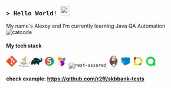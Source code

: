  
<h3 align="left">
        <samp>&gt; Hello World!  <img height="25" width="25" src="https://user-images.githubusercontent.com/84721020/125681066-757d6f9e-80c0-4edf-a1e4-94f901683ea9.gif"/></samp>
</h3> 
         
My name's Alexey and I’m currently learning Java QA Automation <img width="25" src="https://user-images.githubusercontent.com/84721020/125812959-c7a46d81-ea58-4f61-864e-bae47821b479.gif" alt="catcode">
 

#### My tech stack
<code><img height="30" width="30" src="https://raw.githubusercontent.com/r2ff/r2ff/1cd5ac320c63eada404ddab3cfe71b4fbb5e73b0/svg/git-logo.svg" alt="git"></code>
<code><img height="30" width="30" src="https://raw.githubusercontent.com/r2ff/r2ff/1cd5ac320c63eada404ddab3cfe71b4fbb5e73b0/svg/java-logo.svg" alt="java"></code>
<code><img height="30" width="30" src="https://raw.githubusercontent.com/r2ff/r2ff/1cd5ac320c63eada404ddab3cfe71b4fbb5e73b0/svg/gradle-logo.svg" alt="gradle"></code>
<code><img height="30" width="30" src="https://raw.githubusercontent.com/r2ff/r2ff/1cd5ac320c63eada404ddab3cfe71b4fbb5e73b0/svg/junit5-logo.svg" alt="junit5"></code>
<code><img height="30" width="30" src="https://raw.githubusercontent.com/r2ff/r2ff/3294e25e72c2949bd7027cd3d297b619dae42719/svg/selenide-logo.svg" alt="selenide"></code>
<code><img height="30" width="30" src="https://user-images.githubusercontent.com/84721020/131709183-eea57b9c-8fe4-4cb4-9a61-eaace5f9fe34.png" alt="rest-assured"></code>
<code><img height="30" width="30" src="https://raw.githubusercontent.com/r2ff/r2ff/1cd5ac320c63eada404ddab3cfe71b4fbb5e73b0/svg/jenkins-logo.svg" alt="jenkins"></code>
<code><img height="30" width="30" src="https://raw.githubusercontent.com/r2ff/r2ff/88f137e2bed8e2b9aa3048dd41d68c6adb4a0522/svg/selenoid-logo.svg" alt="selenoid"></code>
<code><img height="30" width="30" src="https://raw.githubusercontent.com/r2ff/r2ff/54b7b71e5ab15cea6bc453babf179c93c8b136b2/svg/allure-Report-logo.svg" alt="allure"></code>
<code><img height="30" width="30" src="https://raw.githubusercontent.com/r2ff/r2ff/b40f0e55529c51f4234b8c12c6b769ae6d4b9f9c/svg/allure-ee-logo.svg" alt="allure-testops"></code>
    
#### check example: https://github.com/r2ff/skbbank-tests
